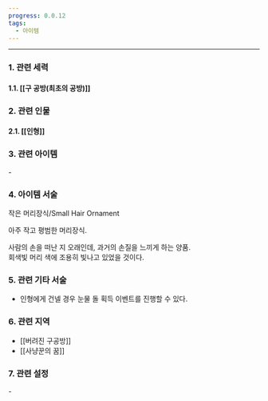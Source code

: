 ```yaml
---
progress: 0.0.12
tags:
  - 아이템
---
```

---
### 1. 관련 세력 
#### 1.1. [[구 공방(최초의 공방)]]

### 2. 관련 인물
#### 2.1. [[인형]]

### 3. 관련 아이템
\-

### 4. 아이템 서술
작은 머리장식/Small Hair Ornament

아주 작고 평범한 머리장식.  
  
사람의 손을 떠난 지 오래인데, 과거의 손질을 느끼게 하는 양품.  
회색빛 머리 색에 조용히 빛나고 있었을 것이다.

### 5. 관련 기타 서술
- 인형에게 건넬 경우 눈물 돌 획득 이벤트를 진행할 수 있다.

### 6. 관련 지역
- [[버려진 구공방]]
- [[사냥꾼의 꿈]]
### 7. 관련 설정
\-